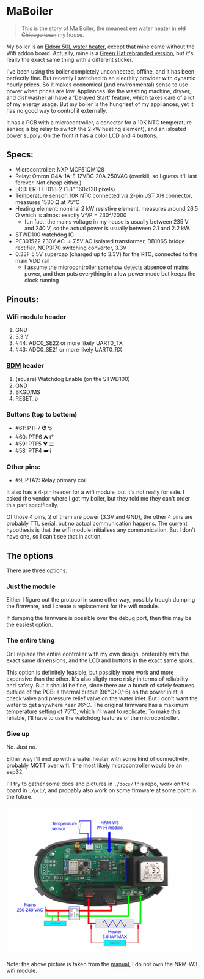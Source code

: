 # MaBoiler

> This is the story of Ma Boiler, the meanest ~~cat~~ water heater in ~~old Chicago town~~ my house.

My boiler is an [Eldom 50L water heater](https://eldominvest.com/en/product/629.html), except that mine came without the Wifi addon board. Actually, mine is a [Green Hat rebranded version](https://www.groenehoedduurzaam.nl/digitale-50-liter-elektrische-boiler.html), but it's really the exact same thing with a different sticker.

I've been using ths boiler completely unconnected, offline, and it has been perfectly fine. But recently I switched to an elecritity provider with dynamic hourly prices. So it makes economical (and environmental) sense to use power when prices are low. Appliances like the washing machine, dryver, and dishwasher all have a 'Delayed Start' feature, which takes care of a lot of my energy usage. But my boiler is the hungriest of my appliances, yet it has no good way to control it externally.

It has a PCB with a microcontroller, a conector for a 10K NTC temperature sensor, a big relay to switch the 2 kW heating element), and an isloated power supply. On the front it has a color LCD and 4 buttons.

## Specs:
* Microcontroller: NXP MCF51QM128
* Relay: Omron G4A-1A-E 12VDC 20A 250VAC (overkill, so I guess it'll last forever. Not cheap either.)
* LCD: ER-TFT018-2 (1.8" 160x128 pixels)
* Temperature sensor: 10K NTC connected via 2-pin JST XH connector, measures 1530 Ω at 75°C
* Heating element: nominal 2 kW resistive element, measures around 26.5 Ω which is almost exactly V²/P = 230²/2000
  * fun fact: the mains voltage in my house is usually between 235 V and 240 V, so the actual power is usually between 2.1 and 2.2 kW.
* STWD100 watchdog IC
* PE301522 230V AC -> 7.5V AC isolated transformer, DB106S bridge rectifier, NCP3170 switching converter, 3.3V
* 0.33F 5.5V supercap (charged up to 3.3V) for the RTC, connected to the main VDD rail
  * I assume the microcontroller somehow detects absence of mains power, and then puts everything in a low power mode but keeps the clock running

## Pinouts:
### Wifi module header
1. GND
2. 3.3 V
3. #44: ADC0_SE22 or more likely UART0_TX
4. #43: ADC0_SE21 or more likely UART0_RX

### [BDM](https://en.wikipedia.org/wiki/Background_debug_mode_interface) header
1. (square) Watchdog Enable (on the STWD100)
2. GND
3. BKGD/MS
4. RESET_b

### Buttons (top to bottom)
* #61: PTF7 **⏻** ⮌
* #60: PTF6 **⮝** t°
* #59: PTF5 **⮟** ☰
* #58: PTF4 **⮨** i

### Other pins:
* #9, PTA2: Relay primary coil


It also has a 4-pin header for a wifi module, but it's not really for sale. I asked the vendor where I got my boiler, but they told me they can't order this part specifically.

Of those 4 pins, 2 of them are power (3.3V and GND), the other 4 pins are probably TTL serial, but no actual communication happens. The current hypothesis is that the wifi module initialises any communication. But I don't have one, so I can't see that in action.

## The options

There are three options:

### Just the module

Either I figure out the protocol in some other way, possibly trough dumping the firmware, and I create a replacement for the wifi module.

If dumping the firmware is possible over the debug port, then this may be the easiest option.

### The entire thing

Or I replace the entire controller with my own design, preferably with the exact same dimensions, and the LCD and buttons in the exact same spots.

This option is definitely feasible, but possibly more work and more expensive than the other. It's also sligtly more risky in terms of reliability and safety.
But it should be fine, since there are a bunch of safely features outside of the PCB: a thermal cutout (96°C+0/-6) on the power inlet, a check valve and pressure relief valve on the water inlet.
But I don't want the water to get anywhere near 96°C. The original firmware has a maximum temperature setting of 75°C, which I'll want to replicate. To make this reliable, I'll have to use the watchdog features of the microcontroller.

### Give up

No. Just no.

Either way I'll end up with a water heater with some kind of connectivity, probably MQTT over wifi. The most likely microcontroller would be an esp32.

I'll try to gather some docs and pictures in `./docs/` this repo, work on the board in `./pcb/`, and probably also work on some firmware at some point in the future.

![Stock PCB annotated, from manual](/docs/stock-pcb-annotated-from-manual.png)

Note: the above picture is taken from the [manual](docs/NHC-56_RM_v2_0_EN.pdf), I do not own the NRM-W3 wifi module.

